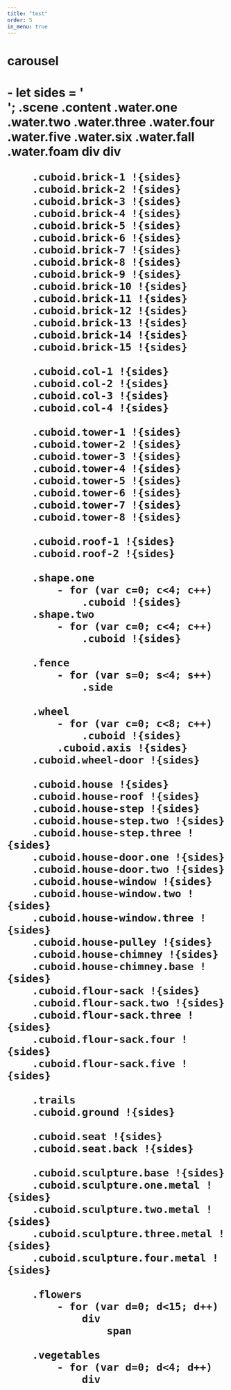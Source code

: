 ```yaml
---
title: "test"
order: 5
in_menu: true
---
```

<h1>carousel</h1>
<h1 class=test>

<html>
- let sides = '<div class="side"></div><div class="side"></div><div class="side"></div><div class="side"></div><div class="side"></div><div class="side"></div>';
.scene
	.content
		.water.one
		.water.two
		.water.three
		.water.four
		.water.five
		.water.six
		.water.fall
		.water.foam
			div
			div
		
		.cuboid.brick-1 !{sides}
		.cuboid.brick-2 !{sides}
		.cuboid.brick-3 !{sides}
		.cuboid.brick-4 !{sides}
		.cuboid.brick-5 !{sides}
		.cuboid.brick-6 !{sides}
		.cuboid.brick-7 !{sides}
		.cuboid.brick-8 !{sides}
		.cuboid.brick-9 !{sides}
		.cuboid.brick-10 !{sides}
		.cuboid.brick-11 !{sides}
		.cuboid.brick-12 !{sides}
		.cuboid.brick-13 !{sides}
		.cuboid.brick-14 !{sides}
		.cuboid.brick-15 !{sides}
		
		.cuboid.col-1 !{sides}
		.cuboid.col-2 !{sides}
		.cuboid.col-3 !{sides}
		.cuboid.col-4 !{sides}
		
		.cuboid.tower-1 !{sides}
		.cuboid.tower-2 !{sides}
		.cuboid.tower-3 !{sides}
		.cuboid.tower-4 !{sides}
		.cuboid.tower-5 !{sides}
		.cuboid.tower-6 !{sides}
		.cuboid.tower-7 !{sides}
		.cuboid.tower-8 !{sides}
		
		.cuboid.roof-1 !{sides}
		.cuboid.roof-2 !{sides}
			
		.shape.one
			- for (var c=0; c<4; c++)
				.cuboid !{sides}
		.shape.two
			- for (var c=0; c<4; c++)
				.cuboid !{sides}
				
		.fence
			- for (var s=0; s<4; s++)
				.side
		
		.wheel
			- for (var c=0; c<8; c++)
				.cuboid !{sides}
			.cuboid.axis !{sides}
		.cuboid.wheel-door !{sides}

		.cuboid.house !{sides}
		.cuboid.house-roof !{sides}
		.cuboid.house-step !{sides}
		.cuboid.house-step.two !{sides}
		.cuboid.house-step.three !{sides}
		.cuboid.house-door.one !{sides}
		.cuboid.house-door.two !{sides}
		.cuboid.house-window !{sides}
		.cuboid.house-window.two !{sides}
		.cuboid.house-window.three !{sides}
		.cuboid.house-pulley !{sides}
		.cuboid.house-chimney !{sides}
		.cuboid.house-chimney.base !{sides}
		.cuboid.flour-sack !{sides}
		.cuboid.flour-sack.two !{sides}
		.cuboid.flour-sack.three !{sides}
		.cuboid.flour-sack.four !{sides}
		.cuboid.flour-sack.five !{sides}

		.trails
		.cuboid.ground !{sides}
		
		.cuboid.seat !{sides}
		.cuboid.seat.back !{sides}
		
		.cuboid.sculpture.base !{sides}
		.cuboid.sculpture.one.metal !{sides}
		.cuboid.sculpture.two.metal !{sides}
		.cuboid.sculpture.three.metal !{sides}
		.cuboid.sculpture.four.metal !{sides}
		
		.flowers
			- for (var d=0; d<15; d++)
				div
					span
		
		.vegetables
			- for (var d=0; d<4; d++)
				div
<html/> 